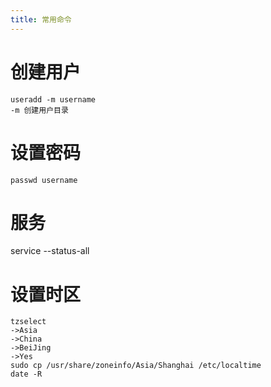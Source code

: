 ```yaml
---
title: 常用命令
---
```


# 创建用户
    useradd -m username
    -m 创建用户目录
# 设置密码
    passwd username


# 服务
<!-- 查看服务 -->
service --status-all
    

# 设置时区
    tzselect
    ->Asia
    ->China
    ->BeiJing
    ->Yes
    sudo cp /usr/share/zoneinfo/Asia/Shanghai /etc/localtime
    date -R